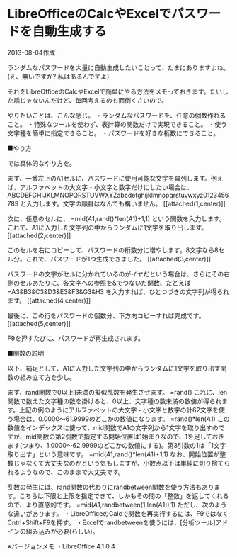 # LibreOfficeのCalcやExcelでパスワードを自動生成する

2013-08-04作成

ランダムなパスワードを大量に自動生成したいことって、たまにありますよね。(え、無いですか? 私はあるんですよ)

それをLibreOfficeのCalcやExcelで簡単にやる方法をメモっておきます。たいした話じゃないんだけど、毎回考えるのも面倒くさいので。

やりたいことは、こんな感じ。
・ランダムなパスワードを、任意の個数作れること。
・特殊なツールを使わず、表計算の関数だけで実現できること。
・使う文字種を簡単に指定できること。
・パスワードを好きな桁数にできること。

■やり方

では具体的なやり方を。

まず、一番左上のA1セルに、パスワードに使用可能な文字を羅列します。例えば、アルファベットの大文字・小文字と数字だけにしたい場合は、
  ABCDEFGHIJKLMNOPQRSTUVWXYZabcdefghijklmnopqrstuvwxyz0123456789
と入力します。文字の順番はなんでも構いません。
[[attached(1,center)]]

次に、任意のセルに、
  =mid($A$1,rand()*len($A$1)+1,1)
という関数を入力します。これで、A1に入力した文字列の中からランダムに1文字を取り出します。
[[attached(2,center)]]

このセルを右にコピーして、パスワードの桁数分に増やします。8文字なら8セル分。これで、パスワードが1つ生成できました。
[[attached(3,center)]]

パスワードの文字がセルに分かれているのがイヤだという場合は、さらにその右側のセルあたりに、各文字への参照を&でつないだ関数、たとえば
  =A3&B3&C3&D3&E3&F3&G3&H3
を入力すれば、ひとつづきの文字列が得られます。
[[attached(4,center)]]

最後に、この行をパスワードの個数分、下方向コピーすれば完成です。
[[attached(5,center)]]

F9を押すたびに、パスワードが再生成されます。

■関数の説明

以下、補足として、A1に入力した文字列の中からランダムに1文字を取り出す関数の組み立て方を少し。

まず、rand関数で0以上1未満の擬似乱数を発生させます。
  =rand()
これに、len関数で数えた文字種の数を掛けると、0以上、文字種の数未満の数値が得られます。上記の例のようにアルファベットの大文字・小文字と数字の計62文字を使う場合は、0.0000～61.9999のどこかの数値になります。
  =rand()*len($A$1)
この数値をインデックスに使って、mid関数でA1の文字列から1文字を取り出すのですが、mid関数の第2引数で指定する開始位置は1始まりなので、1を足しておきます(つまり、1.0000～62.9999のどこかの数値にする)。第3引数の1は「1文字取り出す」という意味です。
  =mid($A$1,rand()*len($A$1)+1,1)
なお、開始位置が整数じゃなくて大丈夫なのかという気もしますが、小数点以下は単純に切り捨てられるようなので、このままで大丈夫です。

乱数の発生には、rand関数の代わりにrandbetween関数を使う方法もあります。こちらは下限と上限を指定できて、しかもその間の「整数」を返してくれるので、より直感的です。
  =mid($A$1,randbetween(1,len($A$1)),1)
ただし、次のような違いがあります。
・LibreOfficeのCalcで関数を再実行するには、F9ではなくCntrl+Shift+F9を押す。
・Excelでrandbetweenを使うには、[分析ツール]アドインの組み込みが必要(らしい)。

※バージョンメモ
・LibreOffice 4.1.0.4
